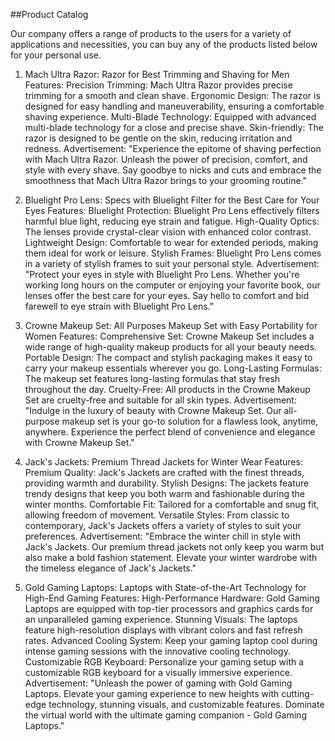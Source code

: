 ##Product Catalog

Our company offers a range of products to the users for a variety of applications and necessities, you can buy any of the products listed below for your personal use.
1. Mach Ultra Razor: Razor for Best Trimming and Shaving for Men
Features:
Precision Trimming: Mach Ultra Razor provides precise trimming for a smooth and clean shave.
Ergonomic Design: The razor is designed for easy handling and maneuverability, ensuring a comfortable shaving experience.
Multi-Blade Technology: Equipped with advanced multi-blade technology for a close and precise shave.
Skin-friendly: The razor is designed to be gentle on the skin, reducing irritation and redness.
Advertisement:
"Experience the epitome of shaving perfection with Mach Ultra Razor. Unleash the power of precision, comfort, and style with every shave. Say goodbye to nicks and cuts and embrace the smoothness that Mach Ultra Razor brings to your grooming routine."

2. Bluelight Pro Lens: Specs with Bluelight Filter for the Best Care for Your Eyes
Features:
Bluelight Protection: Bluelight Pro Lens effectively filters harmful blue light, reducing eye strain and fatigue.
High-Quality Optics: The lenses provide crystal-clear vision with enhanced color contrast.
Lightweight Design: Comfortable to wear for extended periods, making them ideal for work or leisure.
Stylish Frames: Bluelight Pro Lens comes in a variety of stylish frames to suit your personal style.
Advertisement:
"Protect your eyes in style with Bluelight Pro Lens. Whether you're working long hours on the computer or enjoying your favorite book, our lenses offer the best care for your eyes. Say hello to comfort and bid farewell to eye strain with Bluelight Pro Lens."

3. Crowne Makeup Set: All Purposes Makeup Set with Easy Portability for Women
Features:
Comprehensive Set: Crowne Makeup Set includes a wide range of high-quality makeup products for all your beauty needs.
Portable Design: The compact and stylish packaging makes it easy to carry your makeup essentials wherever you go.
Long-Lasting Formulas: The makeup set features long-lasting formulas that stay fresh throughout the day.
Cruelty-Free: All products in the Crowne Makeup Set are cruelty-free and suitable for all skin types.
Advertisement:
"Indulge in the luxury of beauty with Crowne Makeup Set. Our all-purpose makeup set is your go-to solution for a flawless look, anytime, anywhere. Experience the perfect blend of convenience and elegance with Crowne Makeup Set."

4. Jack's Jackets: Premium Thread Jackets for Winter Wear
Features:
Premium Quality: Jack's Jackets are crafted with the finest threads, providing warmth and durability.
Stylish Designs: The jackets feature trendy designs that keep you both warm and fashionable during the winter months.
Comfortable Fit: Tailored for a comfortable and snug fit, allowing freedom of movement.
Versatile Styles: From classic to contemporary, Jack's Jackets offers a variety of styles to suit your preferences.
Advertisement:
"Embrace the winter chill in style with Jack's Jackets. Our premium thread jackets not only keep you warm but also make a bold fashion statement. Elevate your winter wardrobe with the timeless elegance of Jack's Jackets."

5. Gold Gaming Laptops: Laptops with State-of-the-Art Technology for High-End Gaming
Features:
High-Performance Hardware: Gold Gaming Laptops are equipped with top-tier processors and graphics cards for an unparalleled gaming experience.
Stunning Visuals: The laptops feature high-resolution displays with vibrant colors and fast refresh rates.
Advanced Cooling System: Keep your gaming laptop cool during intense gaming sessions with the innovative cooling technology.
Customizable RGB Keyboard: Personalize your gaming setup with a customizable RGB keyboard for a visually immersive experience.
Advertisement:
"Unleash the power of gaming with Gold Gaming Laptops. Elevate your gaming experience to new heights with cutting-edge technology, stunning visuals, and customizable features. Dominate the virtual world with the ultimate gaming companion - Gold Gaming Laptops."
